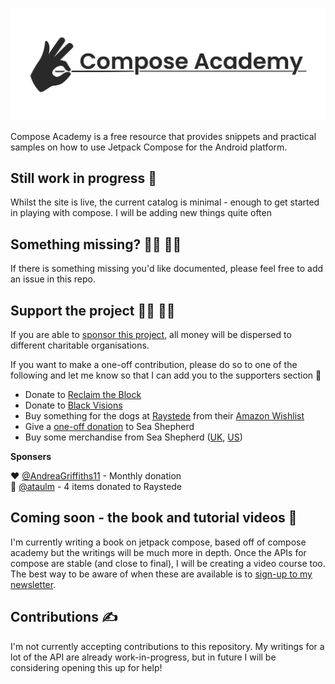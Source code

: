 
![Compose Academy](compose_academy.png)

Compose Academy is a free resource that provides snippets and practical samples on how to use Jetpack Compose for the Android platform.

## Still work in progress 🚧

Whilst the site is live, the current catalog is minimal - enough to get started in playing with compose. I will be adding new things quite often

## Something missing? 🕵️‍♂️ 🕵️‍♀️

If there is something missing you'd like documented, please feel free to add an issue in this repo.

## Support the project 🙇‍♂️ 🙇‍♀️

If you are able to [sponsor this project](https://github.com/sponsors/hitherejoe), all money will be dispersed to different charitable organisations.

If you want to make a one-off contribution, please do so to one of the following and let me know so that I can add you to the supporters section 🙂

- Donate to [Reclaim the Block](https://www.reclaimtheblock.org/home/#about)
- Donate to [Black Visions](https://www.blackvisionsmn.org/)
- Buy something for the dogs at [Raystede](https://www.raystede.org/) from their [Amazon Wishlist](https://www.amazon.co.uk/gp/registry/wishlist/4X1FCQP5NDIE)
- Give a [one-off donation](https://www.seashepherd.org.uk/support-us/donate-monthly.html) to Sea Shepherd
- Buy some merchandise from Sea Shepherd ([UK](https://seashepherduktrading.org/), [US](https://shop.seashepherd.org/))

**Sponsers**

  ♥️ [@AndreaGriffiths11](https://github.com/AndreaGriffiths11) - Monthly donation   
  🐶 [@ataulm](https://github.com/ataulm) - 4 items donated to Raystede

## Coming soon - the book and tutorial videos 📰

I'm currently writing a book on jetpack compose, based off of compose academy but the writings will be much more in depth. Once the APIs for compose are stable (and close to final), I will be creating a video course too. The best way to be aware of when these are available is to [sign-up to my newsletter](https://mailchi.mp/648900712412/signup_exploring_mobile_development).

## Contributions ✍️

I'm not currently accepting contributions to this repository. My writings for a lot of the API are already work-in-progress, but in future I will be considering opening this up for help!
